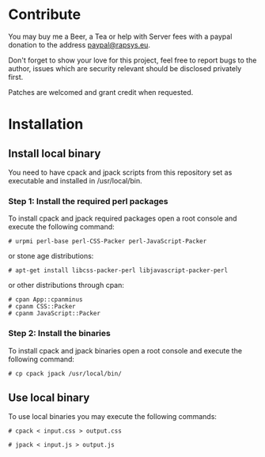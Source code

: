 Contribute
==========

You may buy me a Beer, a Tea or help with Server fees with a paypal donation to
the address <paypal@rapsys.eu>.

Don't forget to show your love for this project, feel free to report bugs to
the author, issues which are security relevant should be disclosed privately
first.

Patches are welcomed and grant credit when requested.

Installation
============

Install local binary
--------------------

You need to have cpack and jpack scripts from this repository
set as executable and installed in /usr/local/bin.

### Step 1: Install the required perl packages

To install cpack and jpack required packages open a root console and execute
the following command:

```console
# urpmi perl-base perl-CSS-Packer perl-JavaScript-Packer
```

or stone age distributions:

```console
# apt-get install libcss-packer-perl libjavascript-packer-perl
```

or other distributions through cpan:

```console
# cpan App::cpanminus
# cpanm CSS::Packer
# cpanm JavaScript::Packer
```

### Step 2: Install the binaries

To install cpack and jpack binaries open a root console and execute the
following command:

```console
# cp cpack jpack /usr/local/bin/
```

Use local binary
----------------

To use local binaries you may execute the following commands:

```console
# cpack < input.css > output.css
```

```console
# jpack < input.js > output.js
```
